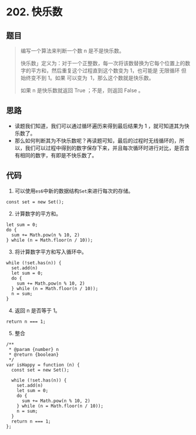# 202. 快乐数

## 题目

>编写一个算法来判断一个数 n 是不是快乐数。  
>
>快乐数」定义为：对于一个正整数，每一次将该数替换为它每个位置上的数字的平方和，然后重复这个过程直到这个数变为 1，也可能是 无限循环 但始终变不到 1。如果 可以变为  1，那么这个数就是快乐数。  
>
>如果 n 是快乐数就返回 True ；不是，则返回 False 。

## 思路

- 读题我们知道，我们可以通过循环遍历来得到最后结果为 1 ，就可知道其为快乐数了。
- 那么如何判断其为不快乐数呢？再读题可知，最后的过程时无线循环的，所以，我们可以过程中得到的数字保存下来，并且每次循环时进行对比，是否含有相同的数字，有即是不快乐数了。

## 代码

1. 可以使用`es6`中新的数据结构`Set`来进行每次的存储。
```
const set = new Set();
```
2. 计算数字的平方和。
```
let sum = 0;  
do {
  sum += Math.pow(n % 10, 2)
} while (n = Math.floor(n / 10));
```
3. 将计算数字平方和写入循环中。
```
while (!set.has(n)) {
  set.add(n)
  let sum = 0;
  do {
    sum += Math.pow(n % 10, 2)
  } while (n = Math.floor(n / 10));
  n = sum;
}
```
4. 返回 n 是否等于 1。
```
return n === 1;
```
5. 整合
```
/**
 * @param {number} n
 * @return {boolean}
 */
var isHappy = function (n) {
  const set = new Set();

  while (!set.has(n)) {
    set.add(n)
    let sum = 0;
    do {
      sum += Math.pow(n % 10, 2)
    } while (n = Math.floor(n / 10));
    n = sum;
  }
  return n === 1;
};

```